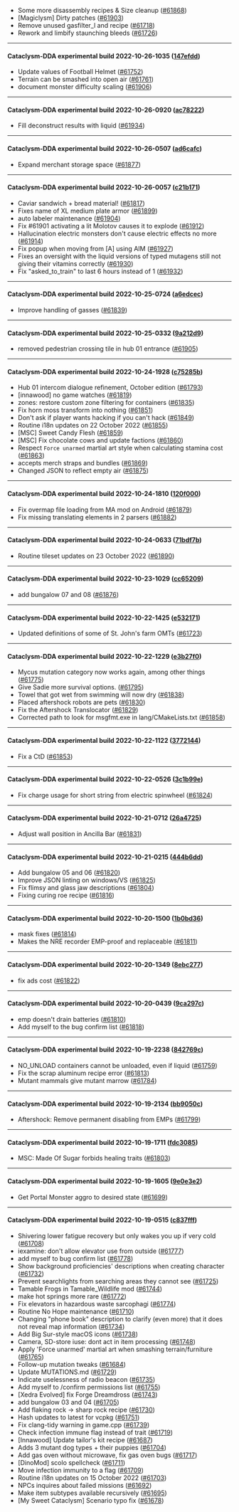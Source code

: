 * Some more disassembly recipes & Size cleanup ([#61868](https://github.com/CleverRaven/Cataclysm-DDA/pull/61868))
* [Magiclysm] Dirty patches ([#61903](https://github.com/CleverRaven/Cataclysm-DDA/pull/61903))
* Remove unused gasfilter_l and recipe ([#61718](https://github.com/CleverRaven/Cataclysm-DDA/pull/61718))
* Rework and limbify staunching bleeds ([#61726](https://github.com/CleverRaven/Cataclysm-DDA/pull/61726))

---

#### Cataclysm-DDA experimental build 2022-10-26-1035 ([147efdd](https://github.com/CleverRaven/Cataclysm-DDA/releases/tag/cdda-experimental-2022-10-26-1035))

* Update values of Football Helmet ([#61752](https://github.com/CleverRaven/Cataclysm-DDA/pull/61752))
* Terrain can be smashed into open air ([#61761](https://github.com/CleverRaven/Cataclysm-DDA/pull/61761))
* document monster difficulty scaling ([#61906](https://github.com/CleverRaven/Cataclysm-DDA/pull/61906))

---

#### Cataclysm-DDA experimental build 2022-10-26-0920 ([ac78222](https://github.com/CleverRaven/Cataclysm-DDA/releases/tag/cdda-experimental-2022-10-26-0920))

* Fill deconstruct results with liquid ([#61934](https://github.com/CleverRaven/Cataclysm-DDA/pull/61934))

---

#### Cataclysm-DDA experimental build 2022-10-26-0507 ([ad6cafc](https://github.com/CleverRaven/Cataclysm-DDA/releases/tag/cdda-experimental-2022-10-26-0507))

* Expand merchant storage space ([#61877](https://github.com/CleverRaven/Cataclysm-DDA/pull/61877))

---

#### Cataclysm-DDA experimental build 2022-10-26-0057 ([c21b171](https://github.com/CleverRaven/Cataclysm-DDA/releases/tag/cdda-experimental-2022-10-26-0057))

* Caviar sandwich + bread material! ([#61817](https://github.com/CleverRaven/Cataclysm-DDA/pull/61817))
* Fixes name of XL medium plate armor ([#61899](https://github.com/CleverRaven/Cataclysm-DDA/pull/61899))
* auto labeler maintenance ([#61904](https://github.com/CleverRaven/Cataclysm-DDA/pull/61904))
* Fix #61901 activating a lit Molotov causes it to explode ([#61912](https://github.com/CleverRaven/Cataclysm-DDA/pull/61912))
* Hallucination electric monsters don't cause electric effects no more ([#61914](https://github.com/CleverRaven/Cataclysm-DDA/pull/61914))
* Fix popup when moving from [A] using AIM ([#61927](https://github.com/CleverRaven/Cataclysm-DDA/pull/61927))
* Fixes an oversight with the liquid versions of typed mutagens still not giving their vitamins correctly ([#61930](https://github.com/CleverRaven/Cataclysm-DDA/pull/61930))
* Fix "asked_to_train" to last 6 hours instead of 1 ([#61932](https://github.com/CleverRaven/Cataclysm-DDA/pull/61932))

---

#### Cataclysm-DDA experimental build 2022-10-25-0724 ([a6edcec](https://github.com/CleverRaven/Cataclysm-DDA/releases/tag/cdda-experimental-2022-10-25-0724))

* Improve handling of gasses ([#61839](https://github.com/CleverRaven/Cataclysm-DDA/pull/61839))

---

#### Cataclysm-DDA experimental build 2022-10-25-0332 ([9a212d9](https://github.com/CleverRaven/Cataclysm-DDA/releases/tag/cdda-experimental-2022-10-25-0332))

* removed pedestrian crossing tile in hub 01 entrance ([#61905](https://github.com/CleverRaven/Cataclysm-DDA/pull/61905))

---

#### Cataclysm-DDA experimental build 2022-10-24-1928 ([c75285b](https://github.com/CleverRaven/Cataclysm-DDA/releases/tag/cdda-experimental-2022-10-24-1928))

* Hub 01 intercom dialogue refinement, October edition ([#61793](https://github.com/CleverRaven/Cataclysm-DDA/pull/61793))
* [innawood] no game watches ([#61819](https://github.com/CleverRaven/Cataclysm-DDA/pull/61819))
* zones: restore custom zone filtering for containers ([#61835](https://github.com/CleverRaven/Cataclysm-DDA/pull/61835))
* Fix horn moss transform into nothing ([#61851](https://github.com/CleverRaven/Cataclysm-DDA/pull/61851))
* Don't ask if player wants hacking if you can't hack ([#61849](https://github.com/CleverRaven/Cataclysm-DDA/pull/61849))
* Routine i18n updates on 22 October 2022 ([#61855](https://github.com/CleverRaven/Cataclysm-DDA/pull/61855))
* [MSC] Sweet Candy Flesh ([#61859](https://github.com/CleverRaven/Cataclysm-DDA/pull/61859))
* [MSC] Fix chocolate cows and update factions ([#61860](https://github.com/CleverRaven/Cataclysm-DDA/pull/61860))
* Respect `Force unarmed` martial art style when calculating stamina cost ([#61863](https://github.com/CleverRaven/Cataclysm-DDA/pull/61863))
* accepts merch straps and bundles ([#61869](https://github.com/CleverRaven/Cataclysm-DDA/pull/61869))
* Changed JSON to reflect empty air ([#61875](https://github.com/CleverRaven/Cataclysm-DDA/pull/61875))

---

#### Cataclysm-DDA experimental build 2022-10-24-1810 ([120f000](https://github.com/CleverRaven/Cataclysm-DDA/releases/tag/cdda-experimental-2022-10-24-1810))

* Fix overmap file loading from MA mod on Android ([#61879](https://github.com/CleverRaven/Cataclysm-DDA/pull/61879))
* Fix missing translating elements in 2 parsers ([#61882](https://github.com/CleverRaven/Cataclysm-DDA/pull/61882))

---

#### Cataclysm-DDA experimental build 2022-10-24-0633 ([71bdf7b](https://github.com/CleverRaven/Cataclysm-DDA/releases/tag/cdda-experimental-2022-10-24-0633))

* Routine tileset updates on 23 October 2022 ([#61890](https://github.com/CleverRaven/Cataclysm-DDA/pull/61890))

---

#### Cataclysm-DDA experimental build 2022-10-23-1029 ([cc65209](https://github.com/CleverRaven/Cataclysm-DDA/releases/tag/cdda-experimental-2022-10-23-1029))

* add bungalow 07 and 08 ([#61876](https://github.com/CleverRaven/Cataclysm-DDA/pull/61876))

---

#### Cataclysm-DDA experimental build 2022-10-22-1425 ([e532171](https://github.com/CleverRaven/Cataclysm-DDA/releases/tag/cdda-experimental-2022-10-22-1425))

* Updated definitions of some of St. John's farm OMTs ([#61723](https://github.com/CleverRaven/Cataclysm-DDA/pull/61723))

---

#### Cataclysm-DDA experimental build 2022-10-22-1229 ([e3b27f0](https://github.com/CleverRaven/Cataclysm-DDA/releases/tag/cdda-experimental-2022-10-22-1229))

* Mycus mutation category now works again, among other things ([#61775](https://github.com/CleverRaven/Cataclysm-DDA/pull/61775))
* Give Sadie more survival options. ([#61795](https://github.com/CleverRaven/Cataclysm-DDA/pull/61795))
* Towel that got wet from swimming will now dry ([#61838](https://github.com/CleverRaven/Cataclysm-DDA/pull/61838))
* Placed aftershock robots are pets ([#61830](https://github.com/CleverRaven/Cataclysm-DDA/pull/61830))
* Fix the Aftershock Translocator ([#61829](https://github.com/CleverRaven/Cataclysm-DDA/pull/61829))
* Corrected path to look for msgfmt.exe in lang/CMakeLists.txt ([#61858](https://github.com/CleverRaven/Cataclysm-DDA/pull/61858))

---

#### Cataclysm-DDA experimental build 2022-10-22-1122 ([3772144](https://github.com/CleverRaven/Cataclysm-DDA/releases/tag/cdda-experimental-2022-10-22-1122))

* Fix a CtD ([#61853](https://github.com/CleverRaven/Cataclysm-DDA/pull/61853))

---

#### Cataclysm-DDA experimental build 2022-10-22-0526 ([3c1b99e](https://github.com/CleverRaven/Cataclysm-DDA/releases/tag/cdda-experimental-2022-10-22-0526))

* Fix charge usage for short string from electric spinwheel ([#61824](https://github.com/CleverRaven/Cataclysm-DDA/pull/61824))

---

#### Cataclysm-DDA experimental build 2022-10-21-0712 ([26a4725](https://github.com/CleverRaven/Cataclysm-DDA/releases/tag/cdda-experimental-2022-10-21-0712))

* Adjust wall position in Ancilla Bar ([#61831](https://github.com/CleverRaven/Cataclysm-DDA/pull/61831))

---

#### Cataclysm-DDA experimental build 2022-10-21-0215 ([444b6dd](https://github.com/CleverRaven/Cataclysm-DDA/releases/tag/cdda-experimental-2022-10-21-0215))

* Add bungalow 05 and 06 ([#61820](https://github.com/CleverRaven/Cataclysm-DDA/pull/61820))
* Improve JSON linting on windows/VS ([#61825](https://github.com/CleverRaven/Cataclysm-DDA/pull/61825))
* Fix flimsy and glass jaw descriptions ([#61804](https://github.com/CleverRaven/Cataclysm-DDA/pull/61804))
* Fixing curing roe recipe ([#61816](https://github.com/CleverRaven/Cataclysm-DDA/pull/61816))

---

#### Cataclysm-DDA experimental build 2022-10-20-1500 ([1b0bd36](https://github.com/CleverRaven/Cataclysm-DDA/releases/tag/cdda-experimental-2022-10-20-1500))

* mask fixes ([#61814](https://github.com/CleverRaven/Cataclysm-DDA/pull/61814))
* Makes the NRE recorder EMP-proof and replaceable ([#61811](https://github.com/CleverRaven/Cataclysm-DDA/pull/61811))

---

#### Cataclysm-DDA experimental build 2022-10-20-1349 ([8ebc277](https://github.com/CleverRaven/Cataclysm-DDA/releases/tag/cdda-experimental-2022-10-20-1349))

* fix ads cost ([#61822](https://github.com/CleverRaven/Cataclysm-DDA/pull/61822))

---

#### Cataclysm-DDA experimental build 2022-10-20-0439 ([9ca297c](https://github.com/CleverRaven/Cataclysm-DDA/releases/tag/cdda-experimental-2022-10-20-0439))

* emp doesn't drain batteries ([#61810](https://github.com/CleverRaven/Cataclysm-DDA/pull/61810))
* Add myself to the bug confirm list ([#61818](https://github.com/CleverRaven/Cataclysm-DDA/pull/61818))

---

#### Cataclysm-DDA experimental build 2022-10-19-2238 ([842769c](https://github.com/CleverRaven/Cataclysm-DDA/releases/tag/cdda-experimental-2022-10-19-2238))

* NO_UNLOAD containers cannot be unloaded, even if liquid ([#61759](https://github.com/CleverRaven/Cataclysm-DDA/pull/61759))
* Fix the scrap aluminum recipe error ([#61813](https://github.com/CleverRaven/Cataclysm-DDA/pull/61813))
* Mutant mammals give mutant marrow ([#61784](https://github.com/CleverRaven/Cataclysm-DDA/pull/61784))

---

#### Cataclysm-DDA experimental build 2022-10-19-2134 ([bb9050c](https://github.com/CleverRaven/Cataclysm-DDA/releases/tag/cdda-experimental-2022-10-19-2134))

* Aftershock: Remove permanent disabling from EMPs ([#61799](https://github.com/CleverRaven/Cataclysm-DDA/pull/61799))

---

#### Cataclysm-DDA experimental build 2022-10-19-1711 ([fdc3085](https://github.com/CleverRaven/Cataclysm-DDA/releases/tag/cdda-experimental-2022-10-19-1711))

* MSC: Made Of Sugar forbids healing traits ([#61803](https://github.com/CleverRaven/Cataclysm-DDA/pull/61803))

---

#### Cataclysm-DDA experimental build 2022-10-19-1605 ([9e0e3e2](https://github.com/CleverRaven/Cataclysm-DDA/releases/tag/cdda-experimental-2022-10-19-1605))

* Get Portal Monster aggro to desired state ([#61699](https://github.com/CleverRaven/Cataclysm-DDA/pull/61699))

---

#### Cataclysm-DDA experimental build 2022-10-19-0515 ([c837fff](https://github.com/CleverRaven/Cataclysm-DDA/releases/tag/cdda-experimental-2022-10-19-0515))

* Shivering lower fatigue recovery but only wakes you up if very cold ([#61708](https://github.com/CleverRaven/Cataclysm-DDA/pull/61708))
* iexamine: don't allow elevator use from outside ([#61777](https://github.com/CleverRaven/Cataclysm-DDA/pull/61777))
* add myself to bug confirm list ([#61778](https://github.com/CleverRaven/Cataclysm-DDA/pull/61778))
* Show background proficiencies' descriptions when creating character ([#61732](https://github.com/CleverRaven/Cataclysm-DDA/pull/61732))
* Prevent searchlights from searching areas they cannot see ([#61725](https://github.com/CleverRaven/Cataclysm-DDA/pull/61725))
* Tamable Frogs in Tamable_Wildlife mod ([#61744](https://github.com/CleverRaven/Cataclysm-DDA/pull/61744))
* make hot springs more rare ([#61772](https://github.com/CleverRaven/Cataclysm-DDA/pull/61772))
* Fix elevators in hazardous waste sarcophagi ([#61774](https://github.com/CleverRaven/Cataclysm-DDA/pull/61774))
* Routine No Hope maintenance ([#61710](https://github.com/CleverRaven/Cataclysm-DDA/pull/61710))
* Changing "phone book" description to clarify (even more) that it does not reveal map information ([#61734](https://github.com/CleverRaven/Cataclysm-DDA/pull/61734))
* Add Big Sur-style macOS icons ([#61738](https://github.com/CleverRaven/Cataclysm-DDA/pull/61738))
* Camera, SD-store iuse: dont act in item processing ([#61748](https://github.com/CleverRaven/Cataclysm-DDA/pull/61748))
* Apply 'Force unarmed' martial art when smashing terrain/furniture ([#61765](https://github.com/CleverRaven/Cataclysm-DDA/pull/61765))
* Follow-up mutation tweaks ([#61684](https://github.com/CleverRaven/Cataclysm-DDA/pull/61684))
* Update MUTATIONS.md ([#61729](https://github.com/CleverRaven/Cataclysm-DDA/pull/61729))
* Indicate uselessness of radio beacon ([#61735](https://github.com/CleverRaven/Cataclysm-DDA/pull/61735))
* Add myself to /confirm permissions list ([#61755](https://github.com/CleverRaven/Cataclysm-DDA/pull/61755))
* [Xedra Evolved] fix Forge Dreamdross ([#61743](https://github.com/CleverRaven/Cataclysm-DDA/pull/61743))
* add bungalow 03 and 04 ([#61705](https://github.com/CleverRaven/Cataclysm-DDA/pull/61705))
* Add flaking rock -> sharp rock recipe ([#61730](https://github.com/CleverRaven/Cataclysm-DDA/pull/61730))
* Hash updates to latest for vcpkg ([#61751](https://github.com/CleverRaven/Cataclysm-DDA/pull/61751))
* Fix clang-tidy warning in game.cpp ([#61739](https://github.com/CleverRaven/Cataclysm-DDA/pull/61739))
* Check infection immune flag instead of trait ([#61719](https://github.com/CleverRaven/Cataclysm-DDA/pull/61719))
* [Innawood] Update tailor's kit recipe ([#61687](https://github.com/CleverRaven/Cataclysm-DDA/pull/61687))
* Adds 3 mutant dog types + their puppies ([#61704](https://github.com/CleverRaven/Cataclysm-DDA/pull/61704))
* Add gas oven without microwave, fix gas oven bugs ([#61717](https://github.com/CleverRaven/Cataclysm-DDA/pull/61717))
* [DinoMod] scolo spellcheck ([#61711](https://github.com/CleverRaven/Cataclysm-DDA/pull/61711))
* Move infection immunity to a flag ([#61709](https://github.com/CleverRaven/Cataclysm-DDA/pull/61709))
* Routine i18n updates on 15 October 2022 ([#61703](https://github.com/CleverRaven/Cataclysm-DDA/pull/61703))
* NPCs inquires about failed missions ([#61692](https://github.com/CleverRaven/Cataclysm-DDA/pull/61692))
* Make item subtypes available recursively ([#61695](https://github.com/CleverRaven/Cataclysm-DDA/pull/61695))
* [My Sweet Cataclysm] Scenario typo fix ([#61678](https://github.com/CleverRaven/Cataclysm-DDA/pull/61678))
